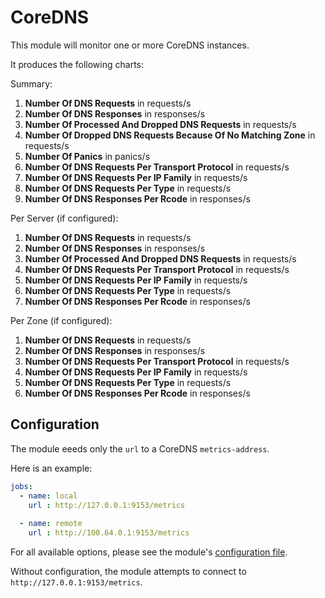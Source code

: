 # CoreDNS

This module will monitor one or more CoreDNS instances.

It produces the following charts:

Summary:

1.  **Number Of DNS Requests** in requests/s
2.  **Number Of DNS Responses** in responses/s
3.  **Number Of Processed And Dropped DNS Requests** in requests/s
4.  **Number Of Dropped DNS Requests Because Of No Matching Zone** in requests/s
5.  **Number Of Panics** in panics/s
6.  **Number Of DNS Requests Per Transport Protocol** in requests/s
7.  **Number Of DNS Requests Per IP Family** in requests/s
8.  **Number Of DNS Requests Per Type** in requests/s
9.  **Number Of DNS Responses Per Rcode** in responses/s

Per Server (if configured):

1.  **Number Of DNS Requests** in requests/s
2.  **Number Of DNS Responses** in responses/s
3.  **Number Of Processed And Dropped DNS Requests** in requests/s
4.  **Number Of DNS Requests Per Transport Protocol** in requests/s
5.  **Number Of DNS Requests Per IP Family** in requests/s
6.  **Number Of DNS Requests Per Type** in requests/s
7.  **Number Of DNS Responses Per Rcode** in responses/s

Per Zone (if configured):

1.  **Number Of DNS Requests** in requests/s
2.  **Number Of DNS Responses** in responses/s
3.  **Number Of DNS Requests Per Transport Protocol** in requests/s
4.  **Number Of DNS Requests Per IP Family** in requests/s
5.  **Number Of DNS Requests Per Type** in requests/s
6.  **Number Of DNS Responses Per Rcode** in responses/s

## Configuration

The module eeeds only the `url` to a CoreDNS `metrics-address`.

Here is an example:

```yaml
jobs:
  - name: local
    url : http://127.0.0.1:9153/metrics
      
  - name: remote
    url : http://100.64.0.1:9153/metrics
```

For all available options, please see the module's [configuration file](https://github.com/netdata/go.d.plugin/blob/master/config/go.d/coredns.conf).

Without configuration, the module attempts to connect to `http://127.0.0.1:9153/metrics`.

